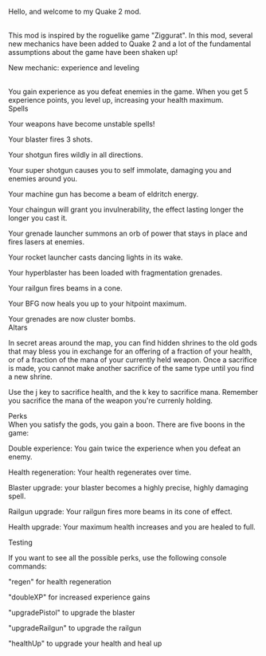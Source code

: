 Hello, and welcome to my Quake 2 mod.

<br>
This mod is inspired by the roguelike game "Ziggurat". In this mod, several new mechanics have been added to Quake 2 and a lot of the fundamental assumptions about the game have been shaken up!
<br>

New mechanic: experience and leveling

<br>
You gain experience as you defeat enemies in the game. When you get 5 experience points, you level up, increasing your health maximum.

<br>
Spells
<br>

Your weapons have become unstable spells!

Your blaster fires 3 shots.

Your shotgun fires wildly in all directions.

Your super shotgun causes you to self immolate, damaging you and enemies around you.

Your machine gun has become a beam of eldritch energy.

Your chaingun will grant you invulnerability, the effect lasting longer the longer you cast it.

Your grenade launcher summons an orb of power that stays in place and fires lasers at enemies.

Your rocket launcher casts dancing lights in its wake.

Your hyperblaster has been loaded with fragmentation grenades. 

Your railgun fires beams in a cone.

Your BFG now heals you up to your hitpoint maximum.

Your grenades are now cluster bombs.
<br>
Altars
<br>

In secret areas around the map, you can find hidden shrines to the old gods that may bless you in exchange for an offering of a fraction of your health, or of a fraction of the mana of your currently held weapon. Once a sacrifice is made, you cannot make another sacrifice of the same type until you find a new shrine.

Use the j key to sacrifice health, and the k key to sacrifice mana. Remember you sacrifice the mana of the weapon you're currenly holding.
<br>

Perks
<br>
When you satisfy the gods, you gain a boon. There are five boons in the game:

Double experience: You gain twice the experience when you defeat an enemy.

Health regeneration: Your health regenerates over time.

Blaster upgrade: your blaster becomes a highly precise, highly damaging spell.

Railgun upgrade: Your railgun fires more beams in its cone of effect.

Health upgrade: Your maximum health increases and you are healed to full.
<br>

Testing

If you want to see all the possible perks, use the following console commands:

"regen" for health regeneration

"doubleXP" for increased experience gains

"upgradePistol" to upgrade the blaster

"upgradeRailgun" to upgrade the railgun

"healthUp" to upgrade your health and heal up

<br>

